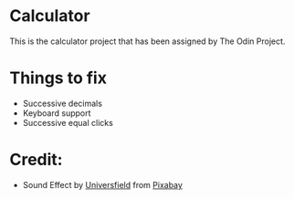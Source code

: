 # Calculator
This is the calculator project that has been assigned by The Odin Project.

# Things to fix
- Successive decimals
- Keyboard support
- Successive equal clicks

# Credit:
- Sound Effect by <a href="https://pixabay.com/users/universfield-28281460/?utm_source=link-attribution&utm_medium=referral&utm_campaign=music&utm_content=352734">Universfield</a> from <a href="https://pixabay.com//?utm_source=link-attribution&utm_medium=referral&utm_campaign=music&utm_content=352734">Pixabay</a>